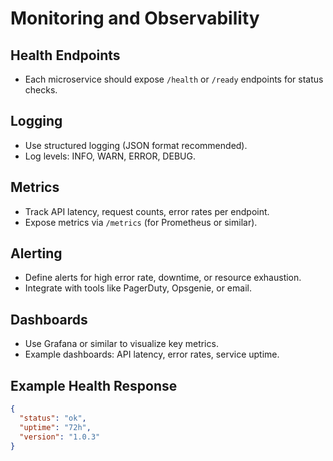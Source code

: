 # Monitoring and Observability

## Health Endpoints
- Each microservice should expose `/health` or `/ready` endpoints for status checks.

## Logging
- Use structured logging (JSON format recommended).
- Log levels: INFO, WARN, ERROR, DEBUG.

## Metrics
- Track API latency, request counts, error rates per endpoint.
- Expose metrics via `/metrics` (for Prometheus or similar).

## Alerting
- Define alerts for high error rate, downtime, or resource exhaustion.
- Integrate with tools like PagerDuty, Opsgenie, or email.

## Dashboards
- Use Grafana or similar to visualize key metrics.
- Example dashboards: API latency, error rates, service uptime.

## Example Health Response
```json
{
  "status": "ok",
  "uptime": "72h",
  "version": "1.0.3"
}
```